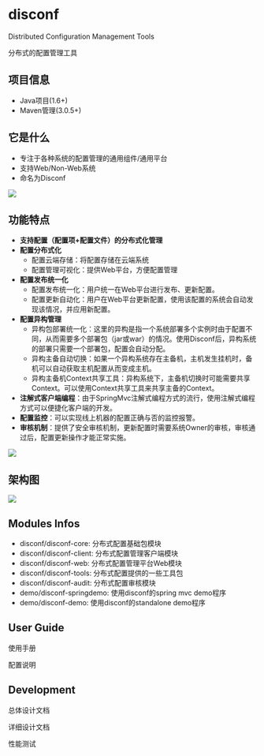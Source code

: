 disconf
=======

Distributed Configuration Management Tools 

分布式的配置管理工具

## 项目信息 ##

- Java项目(1.6+)
- Maven管理(3.0.5+)

## 它是什么 ##

- 专注于各种系统的配置管理的通用组件/通用平台
- 支持Web/Non-Web系统
- 命名为Disconf

![](http://ww3.sinaimg.cn/bmiddle/60c9620fgw1eh35zjqpz3j20pt0iz75z.jpg)

## 功能特点 ##

- **支持配置（配置项+配置文件）的分布式化管理**
- **配置分布式化**
    - 配置云端存储：将配置存储在云端系统
    - 配置管理可视化：提供Web平台，方便配置管理
- **配置发布统一化**
    - 配置发布统一化：用户统一在Web平台进行发布、更新配置。
    - 配置更新自动化：用户在Web平台更新配置，使用该配置的系统会自动发现该情况，并应用新配置。
- **配置异构管理**
    - 异构包部署统一化：这里的异构是指一个系统部署多个实例时由于配置不同，从而需要多个部署包（jar或war）的情况。使用Disconf后，异构系统的部署只需要一个部署包，配置会自动分配。
    - 异构主备自动切换：如果一个异构系统存在主备机，主机发生挂机时，备机可以自动获取主机配置从而变成主机。
    - 异构主备机Context共享工具：异构系统下，主备机切换时可能需要共享Context。可以使用Context共享工具来共享主备的Context。
- **注解式客户端编程**：由于SpringMvc注解式编程方式的流行，使用注解式编程方式可以便捷化客户端的开发。
- **配置监控**：可以实现线上机器的配置正确与否的监控报警。
- **审核机制**：提供了安全审核机制，更新配置时需要系统Owner的审核，审核通过后，配置更新操作才能正常实施。

![](http://ww1.sinaimg.cn/bmiddle/60c9620fgw1eh35wehylyj20pt0iz75z.jpg)

## 架构图  ##

![](http://ww2.sinaimg.cn/bmiddle/60c9620fgw1eh35wh9w55j20b108d0th.jpg)

## Modules Infos ##


- disconf/disconf-core: 分布式配置基础包模块
- disconf/disconf-client: 分布式配置管理客户端模块
- disconf/disconf-web: 分布式配置管理平台Web模块
- disconf/disconf-tools: 分布式配置提供的一些工具包
- disconf/disconf-audit: 分布式配置审核模块
- demo/disconf-springdemo: 使用disconf的spring mvc demo程序
- demo/disconf-demo: 使用disconf的standalone demo程序

## User Guide ##

使用手册

配置说明

## Development ##

总体设计文档

详细设计文档

性能测试


